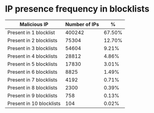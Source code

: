# IP presence frequency in blocklists
| Malicious IP | Number of IPs | % |
|----|----|----|
| Present in 1 blocklist | 400242 | 67.50% |
| Present in 2 blocklists | 75304 | 12.70% |
| Present in 3 blocklists | 54604 | 9.21% |
| Present in 4 blocklists | 28812 | 4.86% |
| Present in 5 blocklists | 17830 | 3.01% |
| Present in 6 blocklists | 8825 | 1.49% |
| Present in 7 blocklists | 4192 | 0.71% |
| Present in 8 blocklists | 2300 | 0.39% |
| Present in 9 blocklists | 758 | 0.13% |
| Present in 10 blocklists | 104 | 0.02% |
